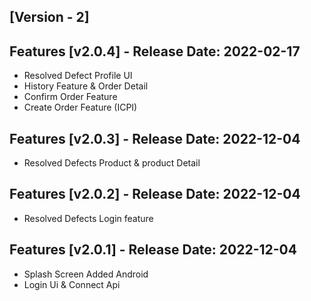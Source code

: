     
## [Version - 2]
## Features [v2.0.4] - Release Date: 2022-02-17
- Resolved Defect Profile UI 
- History Feature & Order Detail
- Confirm Order Feature
- Create Order Feature (ICPI)
##  Features [v2.0.3] - Release Date: 2022-12-04
- Resolved Defects Product & product Detail
##  Features [v2.0.2] - Release Date: 2022-12-04
- Resolved Defects Login feature


##  Features [v2.0.1] - Release Date: 2022-12-04
- Splash Screen Added Android
- Login Ui &  Connect Api

